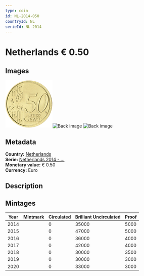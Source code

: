 ```yaml
---
type: coin
id: NL-2014-050
countryId: NL
serieId: NL-2014
---
```


# Netherlands € 0.50

## Images

<img src="../../../img/common-2007-050.png" height="150" alt="Front image"><img src="img/netherlands-2014-050.png" height="150" alt="Back image">     ![Back image]()

## Metadata

**Country:** [Netherlands](../index.md)\
**Serie:** [Netherlands 2014 - ...](index.md)\
**Monetary value:** € 0.50\
**Currency:** Euro

## Description


## Mintages

| Year | Mintmark | Circulated | Brilliant Uncirculated | Proof |
| ---- | -------- | ---------- | ---------------------- | ----- |
| 2014 |  | 0| 35000 | 5000 |
| 2015 |  | 0| 47000 | 5000 |
| 2016 |  | 0| 36000 | 4000 |
| 2017 |  | 0| 42000 | 4000 |
| 2018 |  | 0| 30000 | 3500 |
| 2019 |  | 0| 30000 | 3000 |
| 2020 |  | 0| 33000 | 3000 |
